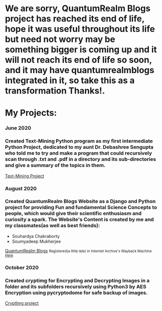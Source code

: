 
<h1>We are sorry, QuantumRealm Blogs project has reached its end of life, hope it was useful throughout its life but need not worry may be something bigger is coming up and it will not reach its end of life so soon, and it may have quantumrealmblogs integrated in it, so take this as a transformation Thanks!.</h1>



# My Projects:

### June 2020
### Created Text-Mining Python program as my first intermediate Python Project, dedicated to my aunt Dr. Debashree Sengupta who told me to try and make a program that could recursively scan through .txt and .pdf in a directory and its sub-directories and give a summary of the topics in them.
<a href="https://www.github.com/manavsengupta/textminingproject">Text-Mining Project</a>

### August 2020
### Created QuantumRealm Blogs Website as a Django and Python project for providing Fun and fundamental Science Concepts to people, which would give their scientific enthusiasm and curiosity a spark. The Website's Content is created by me and my classmates(as well as best friends):
<ul>
  <li>
  Souhardya Chakraborty
  </li>
  <li>
  Soumyadeep Mukherjee
  </li>

</ul>
<a href="https://www.quantumrealm.in">QuantumRealm Blogs</a>
<small>Registered(a little late) in Internet Archive's Wayback Machine <a href="https://web.archive.org/web/*/https://www.quantumrealm.in/"> Here </a></small>

### October 2020
### Created cryptimg for Encrypting and Decrypting Images in a folder and its subfolders recursively using Python3 by AES Encryption using pycryptodome for safe backup of images.
<a href="https://www.github.com/manavsengupta/cryptimg">CryptImg project</a>

